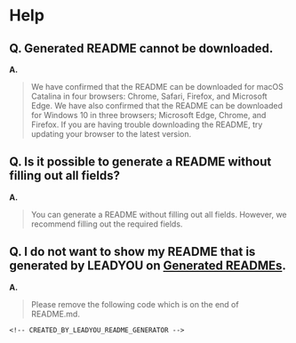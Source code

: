 # Help

## Q. Generated README cannot be downloaded.

**A.**

> We have confirmed that the README can be downloaded for macOS Catalina in four browsers: Chrome, Safari, Firefox, and Microsoft Edge.
> We have also confirmed that the README can be downloaded for Windows 10 in three browsers; Microsoft Edge, Chrome, and Firefox.
> If you are having trouble downloading the README, try updating your browser to the latest version.

## Q. Is it possible to generate a README without filling out all fields?

**A.**

> You can generate a README without filling out all fields.
> However, we recommend filling out the required fields.

## Q. I do not want to show my README that is generated by LEADYOU on [Generated READMEs](/).

**A.**

> Please remove the following code which is on the end of README.md.

```
<!-- CREATED_BY_LEADYOU_README_GENERATOR -->
```
